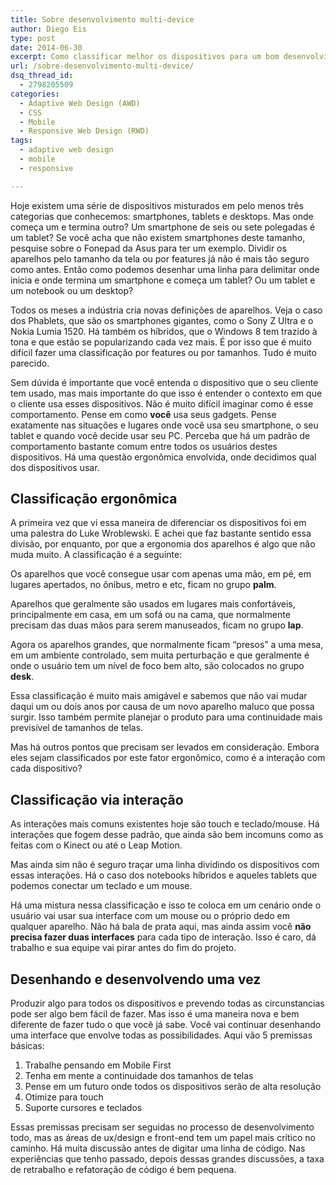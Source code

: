 ```yaml
---
title: Sobre desenvolvimento multi-device
author: Diego Eis
type: post
date: 2014-06-30
excerpt: Como classificar melhor os dispositivos para um bom desenvolvimento web.
url: /sobre-desenvolvimento-multi-device/
dsq_thread_id:
  - 2798205509
categories:
  - Adaptive Web Design (AWD)
  - CSS
  - Mobile
  - Responsive Web Design (RWD)
tags:
  - adaptive web design
  - mobile
  - responsive

---
```

Hoje existem uma série de dispositivos misturados em pelo menos três categorias que conhecemos: smartphones, tablets e desktops. Mas onde começa um e termina outro? Um smartphone de seis ou sete polegadas é um tablet? Se você acha que não existem smartphones deste tamanho, pesquise sobre o Fonepad da Asus para ter um exemplo. Dividir os aparelhos pelo tamanho da tela ou por features já não é mais tão seguro como antes. Então como podemos desenhar uma linha para delimitar onde inicia e onde termina um smartphone e começa um tablet? Ou um tablet e um notebook ou um desktop?

Todos os meses a indústria cria novas definições de aparelhos. Veja o caso dos Phablets, que são os smartphones gigantes, como o Sony Z Ultra e o Nokia Lumia 1520. Há também os híbridos, que o Windows 8 tem trazido à tona e que estão se popularizando cada vez mais. É por isso que é muito difícil fazer uma classificação por features ou por tamanhos. Tudo é muito parecido.

Sem dúvida é importante que você entenda o dispositivo que o seu cliente tem usado, mas mais importante do que isso é entender o contexto em que o cliente usa esses dispositivos. Não é muito difícil imaginar como é esse comportamento. Pense em como **você** usa seus gadgets. Pense exatamente nas situações e lugares onde você usa seu smartphone, o seu tablet e quando você decide usar seu PC. Perceba que há um padrão de comportamento bastante comum entre todos os usuários destes dispositivos. Há uma questão ergonômica envolvida, onde decidimos qual dos dispositivos usar.

## Classificação ergonômica

A primeira vez que vi essa maneira de diferenciar os dispositivos foi em uma palestra do Luke Wroblewski. E achei que faz bastante sentido essa divisão, por enquanto, por que a ergonomia dos aparelhos é algo que não muda muito. A classificação é a seguinte:

Os aparelhos que você consegue usar com apenas uma mão, em pé, em lugares apertados, no ônibus, metro e etc, ficam no grupo **palm**.

Aparelhos que geralmente são usados em lugares mais confortáveis, principalmente em casa, em um sofá ou na cama, que normalmente precisam das duas mãos para serem manuseados, ficam no grupo **lap**.

Agora os aparelhos grandes, que normalmente ficam &#8220;presos&#8221; a uma mesa, em um ambiente controlado, sem muita perturbação e que geralmente é onde o usuário tem um nível de foco bem alto, são colocados no grupo **desk**.

Essa classificação é muito mais amigável e sabemos que não vai mudar daqui um ou dois anos por causa de um novo aparelho maluco que possa surgir. Isso também permite planejar o produto para uma continuidade mais previsível de tamanhos de telas.

Mas há outros pontos que precisam ser levados em consideração. Embora eles sejam classificados por este fator ergonômico, como é a interação com cada dispositivo?

## Classificação via interação

As interações mais comuns existentes hoje são touch e teclado/mouse. Há interações que fogem desse padrão, que ainda são bem incomuns como as feitas com o Kinect ou até o Leap Motion.

Mas ainda sim não é seguro traçar uma linha dividindo os dispositivos com essas interações. Há o caso dos notebooks híbridos e aqueles tablets que podemos conectar um teclado e um mouse.

Há uma mistura nessa classificação e isso te coloca em um cenário onde o usuário vai usar sua interface com um mouse ou o próprio dedo em qualquer aparelho. Não há bala de prata aqui, mas ainda assim você **não precisa fazer duas interfaces** para cada tipo de interação. Isso é caro, dá trabalho e sua equipe vai pirar antes do fim do projeto.

## Desenhando e desenvolvendo uma vez

Produzir algo para todos os dispositivos e prevendo todas as circunstancias pode ser algo bem fácil de fazer. Mas isso é uma maneira nova e bem diferente de fazer tudo o que você já sabe. Você vai continuar desenhando uma interface que envolve todas as possibilidades. Aqui vão 5 premissas básicas:

  1. Trabalhe pensando em Mobile First
  2. Tenha em mente a continuidade dos tamanhos de telas
  3. Pense em um futuro onde todos os dispositivos serão de alta resolução
  4. Otimize para touch
  5. Suporte cursores e teclados

Essas premissas precisam ser seguidas no processo de desenvolvimento todo, mas as áreas de ux/design e front-end tem um papel mais crítico no caminho. Há muita discussão antes de digitar uma linha de código. Nas experiências que tenho passado, depois dessas grandes discussões, a taxa de retrabalho e refatoração de código é bem pequena.